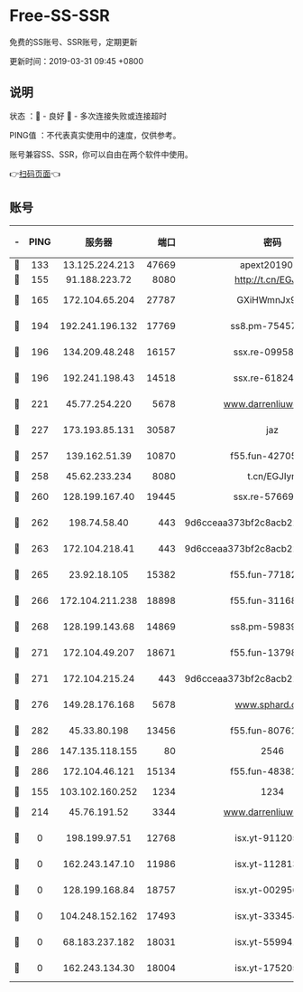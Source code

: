 # Free-SS-SSR

免费的SS账号、SSR账号，定期更新

更新时间：2019-03-31 09:45 +0800

## 说明

状态     ：🙂 - 良好 🙁 - 多次连接失败或连接超时

PING值   ：不代表真实使用中的速度，仅供参考。

账号兼容SS、SSR，你可以自由在两个软件中使用。

👉[扫码页面](https://liesauer.github.io/Free-SS-SSR/)👈

## 账号

|-|PING|服务器|端口|密码|加密方式|区域|
|:----:|:----:|:-----:|-----:|:----:|:----:|:----:|
|🙂|133|13.125.224.213|47669|apext2019001|chacha20|KR|
|🙂|155|91.188.223.72|8080|http://t.cn/EGJIyrl|rc4-md5|RU|
|🙂|165|172.104.65.204|27787|GXiHWmnJx94S|aes-256-cfb|JP|
|🙂|194|192.241.196.132|17769|ss8.pm-75457473|aes-256-cfb|US|
|🙂|196|134.209.48.248|16157|ssx.re-09958168|aes-256-cfb|US|
|🙂|196|192.241.198.43|14518|ssx.re-61824417|aes-256-cfb|US|
|🙂|221|45.77.254.220|5678|www.darrenliuwei.com|aes-256-cfb|SG|
|🙂|227|173.193.85.131|30587|jaz|aes-256-cfb|US|
|🙂|257|139.162.51.39|10870|f55.fun-42705355|aes-256-cfb|SG|
|🙂|258|45.62.233.234|8080|t.cn/EGJIyrl|rc4-md5|CA|
|🙂|260|128.199.167.40|19445|ssx.re-57669332|aes-256-cfb|SG|
|🙂|262|198.74.58.40|443|9d6cceaa373bf2c8acb22e60b6a58be6|aes-256-cfb|US|
|🙂|263|172.104.218.41|443|9d6cceaa373bf2c8acb22e60b6a58be6|aes-256-cfb|US|
|🙂|265|23.92.18.105|15382|f55.fun-77182272|aes-256-cfb|US|
|🙂|266|172.104.211.238|18898|f55.fun-31168082|aes-256-cfb|US|
|🙂|268|128.199.143.68|14869|ss8.pm-59839550|aes-256-cfb|SG|
|🙂|271|172.104.49.207|18671|f55.fun-13798673|aes-256-cfb|SG|
|🙂|271|172.104.215.24|443|9d6cceaa373bf2c8acb22e60b6a58be6|aes-256-cfb|US|
|🙂|276|149.28.176.168|5678|www.sphard.com|aes-256-cfb|AU|
|🙂|282|45.33.80.198|13456|f55.fun-80761096|aes-256-cfb|US|
|🙂|286|147.135.118.155|80|2546|chacha20|US|
|🙂|286|172.104.46.121|15134|f55.fun-48381477|aes-256-cfb|SG|
|🙂|155|103.102.160.252|1234|1234|rc4-md5|JP|
|🙂|214|45.76.191.52|3344|www.darrenliuwei.com|aes-256-cfb|JP|
|🙁|0|198.199.97.51|12768|isx.yt-91120534|aes-256-cfb|US|
|🙁|0|162.243.147.10|11986|isx.yt-11281384|aes-256-cfb|US|
|🙁|0|128.199.168.84|18757|isx.yt-00295653|aes-256-cfb|SG|
|🙁|0|104.248.152.162|17493|isx.yt-33345420|aes-256-cfb|SG|
|🙁|0|68.183.237.182|18031|isx.yt-55994128|aes-256-cfb|SG|
|🙁|0|162.243.134.30|18004|isx.yt-17520529|aes-256-cfb|US|
